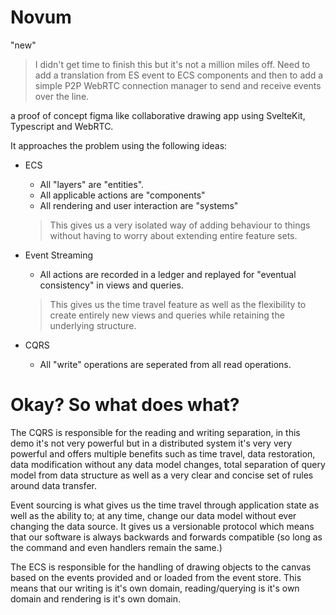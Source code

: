 # Novum

"new"

> I didn't get time to finish this but it's not a million miles off. Need to add a translation from ES event to ECS components and then to add a simple P2P WebRTC connection manager to send and receive events over the line.

a proof of concept figma like collaborative drawing app using SvelteKit, Typescript and WebRTC.

It approaches the problem using the following ideas:

* ECS
    * All "layers" are "entities".
    * All applicable actions are "components"
    * All rendering and user interaction are "systems"

    > This gives us a very isolated way of adding behaviour to things without having to worry about extending entire feature sets.
* Event Streaming
    * All actions are recorded in a ledger and replayed for "eventual consistency" in views and queries.

    > This gives us the time travel feature as well as the flexibility to create entirely new views and queries while retaining the underlying structure.
* CQRS
    * All "write" operations are seperated from all read operations.

# Okay? So what does what?

The CQRS is responsible for the reading and writing separation, in this demo it's not very powerful but in a distributed system it's very very powerful and offers multiple benefits such as time travel, data restoration, data modification without any data model changes, total separation of query model from data structure as well as a very clear and concise set of rules around data transfer.

Event sourcing is what gives us the time travel through application state as well as the ability to; at any time, change our data model without ever changing the data source. It gives us a versionable protocol which means that our software is always backwards and forwards compatible (so long as the command and even handlers remain the same.)

The ECS is responsible for the handling of drawing objects to the canvas based on the events provided and or loaded from the event store. This means that our writing is it's own domain, reading/querying is it's own domain and rendering is it's own domain.
